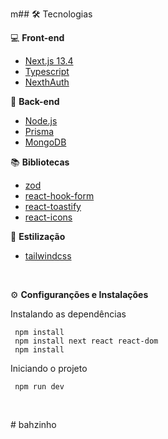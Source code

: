 m## 🛠️ Tecnologias

💻 **Front-end**
- [Next.js 13.4](https://nextjs.org)
- [Typescript](https://www.typescriptlang.org)
- [NexthAuth](https://next-auth.js.org/)

📁 **Back-end**
- [Node.js](https://nodejs.org)
- [Prisma](https://www.prisma.io)
- [MongoDB](https://www.mongodb.com)

📚 **Bibliotecas**
- [zod](https://zod.dev/)
- [react-hook-form](https://react-hook-form.com/)
- [react-toastify](https://www.npmjs.com/package/react-toastify)
- [react-icons](https://react-icons.github.io/react-icons/)

🎨 **Estilização**
- [tailwindcss](tailwind.config.js)

<br>

⚙️ **Configuranções e Instalações**

Instalando as dependências

     npm install
     npm install next react react-dom
     npm install

Iniciando o projeto

     npm run dev

<br>

#   b a h z i n h o  
 
